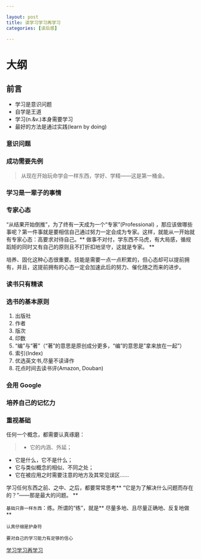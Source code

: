 ```yaml
---

layout: post
title: 读学习学习再学习
categories: [读后感]

---
```


# 大纲

## 前言
* 学习是意识问题
* 自学是王道
* 学习(n.&v.)本身需要学习
* 最好的方法是通过实践(learn by doing)

### 意识问题

### 成功需要先例
> 从现在开始玩命学会一样东西，学好、学精——这是第一桶金。

### 学习是一辈子的事情

### 专家心态
“从结果开始倒推”，为了终有一天成为一个“专家”(Professional) ，那应该做哪些事呢？第一件事就是要相信自己通过努力一定会成为专家。这样，就能从一开始就有专家心态：高要求对待自己。** 做事不对付，学东西不马虎，有大局感，循规蹈矩的同时又有自己的原则且不打折扣地坚守，这就是专家。 **

培养、固化这种心态很重要。技能是需要一点一点积累的，但心态却可以提前拥有，并且，这提前拥有的心态一定会加速此后的努力、催化随之而来的进步。

### 读书只有精读

### 选书的基本原则

1. 出版社
2. 作者
3. 版次
4. 印数
5. “编”与“著”（“著”的意思是原创成分更多，“编”的意思是”拿来放在一起”）
6. 索引(Index)
7. 优选英文书,尽量不读译作
8. 花点时间去读书评(Amazon, Douban)

### 会用 Google

### 培养自己的记忆力

### 重视基础
任何一个概念，都需要认真琢磨：

> * 它的内涵、外延；
* 它是什么，它不是什么；
* 它与类似概念的相似、不同之处；
* 它在被应用之时需要注意的地方及其常见误区……

学习任何东西之前、之中、之后，都要常常思考** “它是为了解决什么问题而存在的？”——那是最大的问题。 **

`基础只靠一样东西`：练。所谓的“练”，就是** 尽量多地、且尽量正确地、反复地做 **

`认真仔细是护身符`

`要对自己的学习能力有足够的信心`



















[学习学习再学习](http://xiaolai.github.io/alpha/on-learning/)